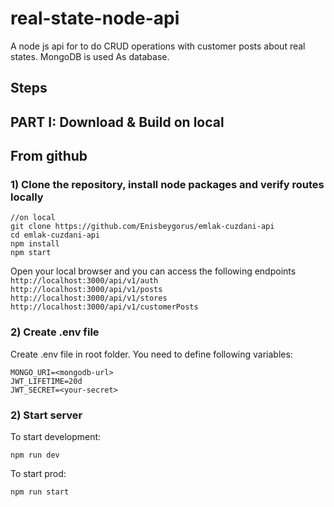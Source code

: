 # real-state-node-api

A node js api for to do CRUD operations with customer posts about real states. MongoDB is used As database.

## Steps

## PART I: Download & Build on local

## From github

### 1) Clone the repository, install node packages and verify routes locally

```
//on local
git clone https://github.com/Enisbeygorus/emlak-cuzdani-api
cd emlak-cuzdani-api
npm install
npm start
```

Open your local browser and you can access the following endpoints
`http://localhost:3000/api/v1/auth`  
`http://localhost:3000/api/v1/posts`  
`http://localhost:3000/api/v1/stores`  
`http://localhost:3000/api/v1/customerPosts`

### 2) Create .env file

Create .env file in root folder. You need to define following variables:

```
MONGO_URI=<mongodb-url>
JWT_LIFETIME=20d
JWT_SECRET=<your-secret>
```

### 2) Start server

To start development:

```
npm run dev
```

To start prod:

```
npm run start
```
